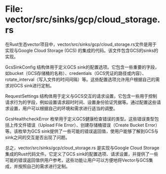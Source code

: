 # File: vector/src/sinks/gcp/cloud_storage.rs

在Rust生态vector项目中，vector/src/sinks/gcp/cloud_storage.rs文件是用于实现与Google Cloud Storage (GCS) 的集成的代码。该文件包含GCS的sinks的实现。

GcsSinkConfig 结构体用于定义GCS sink的配置选项。它包含一些重要的字段，如bucket（GCS存储桶的名称）、credentials（GCS凭证的路径或内容）、rotate_interval（写入文件的时间间隔）等。这些配置选项允许用户根据自己的需求对GCS sink进行定制。

RequestSettings 结构体用于定义与GCS交互的请求设置，它包含一些用于控制请求行为的字段，例如设置请求超时时间、设置身份验证凭据等。通过配置这些请求设置，用户可以根据自己的环境和需求进行适当的调整。

GcsHealthcheckError 枚举用于定义GCS健康检查错误的类型。这些错误类型包括上传文件错误（Upload File Error）、创建存储桶错误（Create Bucket Error）等。该枚举为GCS sink提供了一些可能的错误返回值，使用户能够了解到GCS与sink之间的交互是否出现了问题。

总之，vector/src/sinks/gcp/cloud_storage.rs 是实现与Google Cloud Storage集成的Rust代码文件。它定义了GCS sink的配置选项、请求设置，并提供了一些可能的错误返回值供用户参考。这些功能让用户可以方便地将Vector与GCS集成，并按照自己的需求进行定制。

